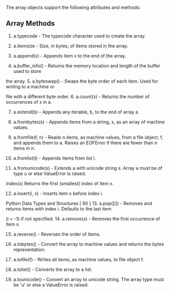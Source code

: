 The array objects support the following attributes and methods:

## Array Methods

1. a.typecode - The typecode character used to create the array.

2. a.itemsize - Size, in bytes, of items stored in the array.

3. a.append(x) - Appends item x to the end of the array.

4. a.buffer_info() - Returns the memory location and length of the buffer used to store

the array.
5. a.byteswap() - Swaps the byte order of each item. Used for writing to a machine or

file with a different byte order.
6. a.count(x) - Returns the number of occurrences of x in a.

7. a.extend(b) - Appends any iterable, b, to the end of array a.

8. a.frombytes(s) - Appends items from a string, s, as an array of machine values.

9. a.fromfile(f, n) - Reads n items, as machine values, from a file object, f, and appends them to a. Raises an EOFError if there are fewer than n items in n.

10. a.fromlist(l) - Appends items from list l.

11. a.fromunicode(s) - Extends a with unicode string s. Array a must be of type u or else ValueError is raised.

index(x) Returns the first (smallest) index of item x.

12. a.insert(i, x) - Inserts item x before index i.

Python Data Types and Structures
[ 60 ]
13. a.pop([i]) - Removes and returns items with index i. Defaults to the last item

(i = -1) if not specified.
14. a.remove(x) - Removes the first occurrence of item x.

15. a.reverse() - Reverses the order of items.

16. a.tobytes() - Convert the array to machine values and returns the bytes representation.

17. a.tofile(f) - Writes all items, as machine values, to file object f.

18. a.tolist() - Converts the array to a list.

19. a.tounicode() - Convert an array to unicode string. The array type must be 'u' or else a ValueError is raised.